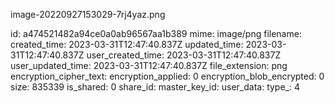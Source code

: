 image-20220927153029-7rj4yaz.png

id: a474521482a94ce0a0ab96567aa1b389
mime: image/png
filename: 
created_time: 2023-03-31T12:47:40.837Z
updated_time: 2023-03-31T12:47:40.837Z
user_created_time: 2023-03-31T12:47:40.837Z
user_updated_time: 2023-03-31T12:47:40.837Z
file_extension: png
encryption_cipher_text: 
encryption_applied: 0
encryption_blob_encrypted: 0
size: 835339
is_shared: 0
share_id: 
master_key_id: 
user_data: 
type_: 4